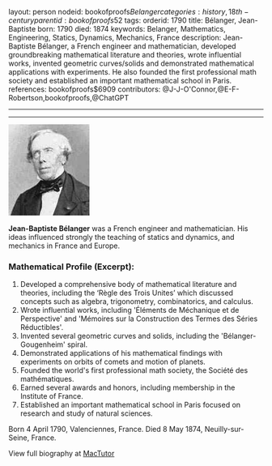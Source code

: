 layout: person
nodeid: bookofproofs$Belanger
categories: history,18th-century
parentid: bookofproofs$52
tags: 
orderid: 1790
title: Bélanger, Jean-Baptiste
born: 1790
died: 1874
keywords: Belanger, Mathematics, Engineering, Statics, Dynamics, Mechanics, France
description: Jean-Baptiste Bélanger, a French engineer and mathematician, developed groundbreaking mathematical literature and theories, wrote influential works, invented geometric curves/solids and demonstrated mathematical applications with experiments. He also founded the first professional math society and established an important mathematical school in Paris.
references: bookofproofs$6909
contributors: @J-J-O'Connor,@E-F-Robertson,bookofproofs,@ChatGPT

---



---

![Belanger.jpg](https://github.com/bookofproofs/bookofproofs.github.io/blob/main/_sources/_assets/images/portraits/Belanger.jpg?raw=true)

**Jean-Baptiste Bélanger** was a French engineer and mathematician. His ideas influenced strongly the teaching of statics and dynamics, and mechanics in France and Europe.

### Mathematical Profile (Excerpt):
1. Developed a comprehensive body of mathematical literature and theories, including the ‘Règle des Trois Unites’ which discussed concepts such as algebra, trigonometry, combinatorics, and calculus. 
2. Wrote influential works, including 'Éléments de Méchanique et de Perspective' and 'Mémoires sur la Construction des Termes des Séries Réductibles'.
3. Invented several geometric curves and solids, including the 'Bélanger-Gougenheim' spiral.
4. Demonstrated applications of his mathematical findings with experiments on orbits of comets and motion of planets.
5. Founded the world's first professional math society, the Société des mathématiques.
6. Earned several awards and honors, including membership in the Institute of France. 
7. Established an important mathematical school in Paris focused on research and study of natural sciences.

Born 4 April 1790, Valenciennes, France. Died 8 May 1874, Neuilly-sur-Seine, France.

View full biography at [MacTutor](https://mathshistory.st-andrews.ac.uk/Biographies/Belanger/)
